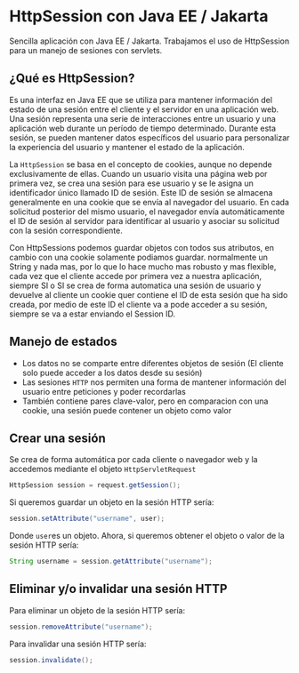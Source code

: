 # HttpSession con Java EE / Jakarta
Sencilla aplicación con Java EE / Jakarta. Trabajamos el uso de HttpSession para un manejo de sesiones con servlets.

## ¿Qué es HttpSession?
Es una interfaz en Java EE que se utiliza para mantener información del estado de una sesión entre el cliente y el servidor en una aplicación web. Una sesión representa una serie de interacciones entre un usuario y una aplicación web durante un período de tiempo determinado. Durante esta sesión, se pueden mantener datos específicos del usuario para personalizar la experiencia del usuario y mantener el estado de la aplicación.

La `HttpSession` se basa en el concepto de cookies, aunque no depende exclusivamente de ellas. Cuando un usuario visita una página web por primera vez, se crea una sesión para ese usuario y se le asigna un identificador único llamado ID de sesión. Este ID de sesión se almacena generalmente en una cookie que se envía al navegador del usuario. En cada solicitud posterior del mismo usuario, el navegador envía automáticamente el ID de sesión al servidor para identificar al usuario y asociar su solicitud con la sesión correspondiente.

Con HttpSessions podemos guardar objetos con todos sus atributos, en cambio con una cookie solamente podiamos guardar. normalmente un String y nada mas, por lo que lo hace mucho mas robusto y mas flexible, cada vez que el cliente accede por primera vez a nuestra aplicación, siempre SI o SI se crea de forma automatica una sesión de usuario y devuelve al cliente un cookie quer contiene el ID de esta sesión que ha sido creada, por medio de este ID el cliente va a pode acceder a su sesión, siempre se va a estar enviando el Session ID.
## Manejo de estados
-  Los datos no se comparte entre diferentes objetos de sesión (El cliente solo puede acceder a  los datos desde su sesión)
-  Las sesiones `HTTP` nos permiten una forma de mantener información del usuario entre peticiones y poder recordarlas
-  También contiene pares clave-valor, pero en comparacion con una cookie, una sesión puede contener un objeto como valor

## Crear una sesión
Se crea de forma automática por cada cliente o navegador web y la accedemos mediante el objeto `HttpServletRequest`
````java
HttpSession session = request.getSession();
````
Si queremos guardar un objeto en la sesión HTTP sería:
````java
session.setAttribute("username", user);
````
Donde `user`es un objeto.
Ahora, si queremos obtener el objeto o valor de la sesión HTTP sería:
````java
String username = session.getAttribute("username");
````
## Eliminar y/o invalidar una sesión HTTP
Para eliminar un objeto de la sesión HTTP sería:
````java
session.removeAttribute("username");
````
Para invalidar una sesión HTTP sería:
````java    
session.invalidate();
````